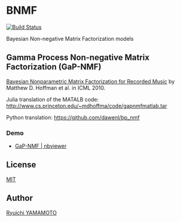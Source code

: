 # BNMF

[![Build Status](https://travis-ci.org/r9y9/BNMF.jl.svg?branch=master)](https://travis-ci.org/r9y9/BNMF.jl)

Bayesian Non-negative Matrix Factorization models

## Gamma Process Non-negative Matrix Factorization (GaP-NMF)

[Bayesian Nonparametric Matrix Factorization for Recorded Music](http://soundlab.cs.princeton.edu/publications/2010_icml_gapnmf.pdf)
by Matthew D. Hoffman et al. in ICML 2010.

Julia translation of the MATALB code: http://www.cs.princeton.edu/~mdhoffma/code/gapnmfmatlab.tar

Python translation: https://github.com/dawenl/bp_nmf

### Demo

- [GaP-NMF | nbviewer](http://nbviewer.ipython.org/github/r9y9/BNMF.jl/blob/master/tutorial/GaP-NMF.ipynb)

## License

[MIT](./LICENSE.md)

## Author

[Ryuichi YAMAMOTO](https://github.com/r9y9)
